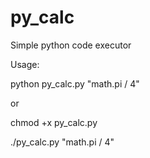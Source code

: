 # py_calc
Simple python code executor

Usage:

python py_calc.py "math.pi / 4"

or

chmod +x py_calc.py

./py_calc.py "math.pi / 4"
